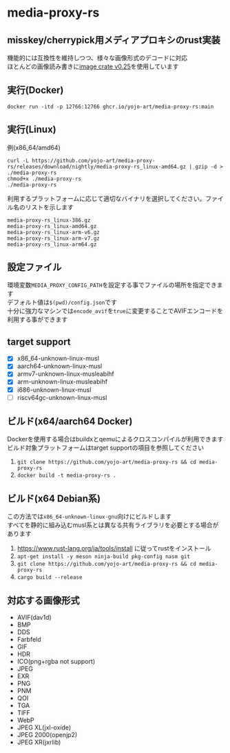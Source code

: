 # media-proxy-rs
## misskey/cherrypick用メディアプロキシのrust実装
機能的には互換性を維持しつつ、様々な画像形式のデコードに対応  
ほとんどの画像読み書きに[image crate v0.25](https://crates.io/crates/image/0.25.5)を使用しています

## 実行(Docker)
```
docker run -itd -p 12766:12766 ghcr.io/yojo-art/media-proxy-rs:main
```

## 実行(Linux)
例(x86_64/amd64)
```
curl -L https://github.com/yojo-art/media-proxy-rs/releases/download/nightly/media-proxy-rs_linux-amd64.gz | gzip -d > ./media-proxy-rs
chmod+x ./media-proxy-rs
./media-proxy-rs
```
利用するプラットフォームに応じて適切なバイナリを選択してください。ファイル名のリストを示します
```
media-proxy-rs_linux-386.gz
media-proxy-rs_linux-amd64.gz
media-proxy-rs_linux-arm-v6.gz
media-proxy-rs_linux-arm-v7.gz
media-proxy-rs_linux-arm64.gz
```

## 設定ファイル
環境変数`MEDIA_PROXY_CONFIG_PATH`を設定する事でファイルの場所を指定できます  
デフォルト値は`$(pwd)/config.json`です  
十分に強力なマシンでは`encode_avif`を`true`に変更することでAVIFエンコードを利用する事ができます

## target support
- [x] x86_64-unknown-linux-musl
- [x] aarch64-unknown-linux-musl
- [x] armv7-unknown-linux-musleabihf
- [x] arm-unknown-linux-musleabihf
- [x] i686-unknown-linux-musl
- [ ] riscv64gc-unknown-linux-musl

## ビルド(x64/aarch64 Docker)
Dockerを使用する場合はbuildxとqemuによるクロスコンパイルが利用できます  
ビルド対象プラットフォームはtarget supportの項目を参照してください
1. `git clone https://github.com/yojo-art/media-proxy-rs && cd media-proxy-rs`
2. `docker build -t media-proxy-rs .`

## ビルド(x64 Debian系)
この方法では`x86_64-unknown-linux-gnu`向けにビルドします  
すべてを静的に組み込むmusl系とは異なる共有ライブラリを必要とする場合があります
1. https://www.rust-lang.org/ja/tools/install に従ってrustをインストール
1. `apt-get install -y meson ninja-build pkg-config nasm git`
2. `git clone https://github.com/yojo-art/media-proxy-rs && cd media-proxy-rs`
3. `cargo build --release`

## 対応する画像形式
- AVIF(dav1d)
- BMP
- DDS
- Farbfeld
- GIF
- HDR
- ICO(png+rgba not support)
- JPEG
- EXR
- PNG
- PNM
- QOI
- TGA
- TIFF
- WebP
- JPEG XL(jxl-oxide)
- JPEG 2000(openjp2)
- JPEG XR(jxrlib)
